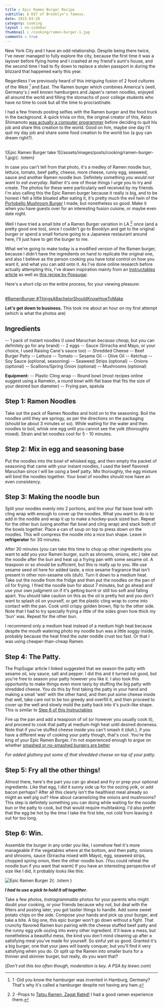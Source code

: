 ```yaml
---
title : Epic Ramen Burger Recipe
subtitle: A DIY of Brooklyn's famous.
date: 2015-03-28
category: cooking
layout : no-sidebar
thumbnail : /cooking/ramen-burger-1.jpg
comments : true
---
```


New York City and I have an odd relationship. Despite being there twice, I've never managed to fully explore the city, because the first time it was a layover before flying home and I crashed at my friend's aunt's house, and the second time I had to fly down to replace a stolen passport in during the blizzard that happened early this year. 

Regardless I've previously heard of this intriguing fusion of 2 food cultures of the West [^1] and East. The Ramen burger which combines America's (well, Germany's.) well known hamburgers and Japan's ramen noodles, enjoyed all around the world and filling the stomachs of poor college students who have no time to cook but all the time to procrastinate. 
<!-- more -->

I had a few friends posting selfies with the Ramen burger and the food truck in the background. A quick trivia on this, the original creator of this, Keizo Shimamoto [was actually a computer programmer](http://nypost.com/2013/08/21/move-over-cronut-the-new-ramen-burger-has-new-yorkers-in-a-foodie-frenzy/) before deciding to quit his job and share this creation to the world. Good on him, maybe one day I'll quit my day job and share some food creation to the world too (a guy can dream right?).

<br />
![Epic Ramen Burger take 1](/assets/images/posts/cooking/ramen-burger-1.jpg){: .totem}
<br />

In case you can't tell from that photo, it's a medley of Ramen noodle bun, lettuce, tomato, beef patty, cheese, more cheese, runny egg, seaweed, sauce and another Ramen noodle bun. Definitely something *you would not want to eat everyday*. Rather it's one of those things I urge you to try and create. The photos for these were particularly well received by my friends. I'm also calling this the Epic Ramen burger because it really is big, and to be honest I felt a little bloated after eating it, it's pretty much the evil twin of the [Portobello Mushroom Burger](/cooking/portobello-mushroom-burger/) I made, but nonetheless so good. Make it when you have guests over for an interesting fusion cuisine, or maybe even date night. 


Well I have tried a small bite of a Ramen Burger variation in LA [^2] once (and a pretty good one too), since I couldn't go to Brooklyn and get to the original burger or spend a small fortune going to a Japanese restaurant around here, I'll just have to get the burger to me. 

What we're going to make today is a modified version of the Ramen burger, because I didn't have the ingredients on hand to replicate the original one, and also I believe as the person cooking you have total control on how you want it, and what you can add onto it. As I've done online research before actually attempting this, I've drawn inspiration mainly from an [Instructables article](http://www.instructables.com/id/ramen-burger/) as well as [this recipe by Popsugar](http://www.popsugar.com/food/Ramen-Burger-Recipe-Video-31123659).

Here's a short clip on the entire process, for your viewing pleasure:

<br />
<a class="embedly-card" data-card-chrome="0" href="https://instagram.com/p/0y1MYjA5UO/">#RamenBurger #ThingsABachelorShouldKnowHowToMake</a>
<script async src="//cdn.embedly.com/widgets/platform.js" charset="UTF-8"></script>

**Let's get down to business.** This took me about an hour on my first attempt (which is what the photos are)

## Ingredients 

-- 1 pack of instant noodles (I used Maruchan *because cheap*, but you can definitely go for any brand)
-- 2 eggs 
-- Sauce (Sriracha and Mayo, or your choice, I used Raising Cane's sauce too)
-- Shredded Cheese
-- Beef Burger Patty
-- Lettuce 
-- Tomato 
-- Sesame Oil
-- Olive Oil
-- Ketchup
-- Soy Sauce (optional, seasoning)
-- Seaweed Strips (optional)
-- Onions (optional)
-- Scallions/Spring Onion (optional)
-- Mushrooms (optional)

**Equipment:**
 -- Plastic Cling wrap
 -- Round bowl (most recipes online suggest using a Ramekin, a round bowl with flat base that fits the size of your desired bun diameter)
 -- Frying pan, spatula

## Step 1: Ramen Noodles

Take out the pack of Ramen Noodles and hold on to the seasoning. Boil the noodles until they are springy, as per the directions on the packaging (should be about 3 minutes or so). While waiting for the water and then noodles to boil, whisk one egg until you cannot see the yolk (thoroughly mixed). Strain and let noodles cool for 5 - 10 minutes. 

## Step 2: Mix in egg and seasoning base

Put the noodles into the bowl of whisked egg, and then empty the packet of seasoning that came with your instant noodles, I used the beef flavored Maruchan since I will be using a beef patty. Mix thoroughly, the egg mixture will bind the noodles together. Your bowl of noodles should now have an even consistency.

## Step 3: Making the noodle bun

Split your noodles evenly into 2 portions, and line your flat base bowl with cling wrap with enough to cover up the noodles. What you want to do is to add in the noddle and wrap it up to make a hockey-puck sized bun. Repeat for the other bun (using another flat bowl and cling wrap) and stack both of the bowls together. Place a can of soup on top to press down on the noodles. This will compress the noodle into a nice bun shape. Leave in **refrigerator** for 30 minutes. 

After 30 minutes (you can take this time to chop up other ingredients you want to add you your Ramen burger, such as shrooms, onions, etc.) take out the noodle after the bun and heat up a frying pan with some sesame oil. A teaspoon or so should be sufficient, but this is really up to you. We use sesame seed oil here for added taste, a nice sesame fragrance that isn't present in other non-sesame oils (duh). Turn it down to a medium heat. Take out the noodle from the fridge and then put the noodles on the pan of oil for frying. I fried the noodle bun for about 7 minutes, but go ahead and use your own judgment on if it's getting burnt or still too soft and falling apart.  You should take caution on this as the oil is pretty hot and you don't want to splash oil on yourself, or get the plastic cling wrap to come into contact with the pan. Cook until crispy golden brown, flip to the other side. Note that I had to try specially frying a little of the sides given how thick my 'bun' was. Repeat for the other bun.

I recommend only a medium heat instead of a medium high heat because despite the mouth watering photo my noodle bun was a little soggy inside, probably because the heat fried the outer noddle crust too fast. Or that I was using cheaper-than-cheap Ramen.

## Step 4: The Patty.

The PopSugar article I linked suggested that we season the patty with sesame oil, soy sauce, salt and pepper. I did this and it turned out good, but you're free to season your patty however you like it. I also took this opportunity to make things even more tasty by stuffing the big patty with shredded cheese. You do this by first taking the patty in your hand and making a small 'well' with the other hand, and then put some cheese inside that well, take care not to be too greedy and overfill it, and then proceed to cover up the well and slowly mold the patty back into it's puck-like shape. This is similar to [Step 6 of this Instructables](http://www.instructables.com/id/Stuffed-Cheese-Burger/)

Fire up the pan and add a teaspoon of oil (or however you usually cook it), and proceed to cook that patty at medium-high heat until desired doneness. Note that if you've stuffed cheese inside you can't smash it (duh.), if you have a different way of cooking your patty though, that's cool. You're the king of your Epic Ramen Burger. I'm not experienced enough to argue on whether [smashed or no-smashed burgers are better](http://aht.seriouseats.com/archives/2012/09/the-burger-lab-smashed-burgers-vs-smashing-burgers.html)

*For added gluttony put some of that shredded cheese on top of your patty.*

## Step 5: Fry all the other things!

Almost there, here's the part you can go ahead and fry or prep your optional ingredients. Like that egg, I did it sunny side up for the oozing yolk, or add bacon perhaps? After all this clearly isn't the healthiest meal already so might as well pig out? How about caramelizing the onions and mushrooms? This step is definitely something you can doing while waiting for the noodle bun or the patty to cook, but that would require multitasking. I'd also prefer that the egg be hot by the time I take the first bite, not cold from leaving it out for too long. 

## Step 6: Win.

Assemble the burger in any order you like, I somehow feel it's more manageable if the vegetables where at the bottom, and then patty, onions and shrooms, sauce (Sriracha mixed with Mayo), egg, seaweed strips, chopped spring onion, then the other noodle bun. (You could reheat the noodle bun if you want that warm) If you have an interesting perspective of size like I did, it probably looks like this: 

![Epic Ramen Burger 2](/assets/images/posts/cooking/ramen-burger-2.jpg){: .totem }

***I had to use a pick to hold it all together*.**

Take a few photos, *Instragrammable* photos for your parents who might doubt your cooking, or your friends because why not, but deal with the filters and posting later, you got tastier things to handle. Add some sweet potato chips on the side. Compose your hands and pick up your burger, and take a bite. A big one, this epic burger won't go down without a fight. That crunchy flavored Ramen bun pairing with the cheese stuffed beef patty and the runny egg yolk oozing into every other ingredient. It'll leave a mess, but nonetheless a beautiful mess, the kind you don't mind cleaning up after a satisfying meal you've made for yourself. So sinful yet so good. Granted it's a big burger, one that your jaws will barely conquer, but you'll find it very satisfying when you do. Or split up the Ramen into smaller buns for a thinner and skinnier burger, but really, do you want that? 

(*Don't eat this too often though, moderation is key. A PSA by leewc.com*) 


[^1]: 1 -Did you know the hamburger was invented in Hamburg, Germany? That's why it's called a hamburger despite not having any ham. 
[^2]: 2 -Props to [Tatsu Ramen, Zagat Rated!](https://www.tatsuramen.com/) I had a good ramen experience there.